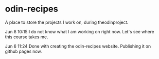 # odin-recipes
A place to store the projects I work on, during theodinproject.

Jun 8 10:15
I do not know what I am working on right now. Let's see where this course
takes me.

Jun 8 11:24
Done with creating the odin-recipes website. Publishing it on github pages now.

 
